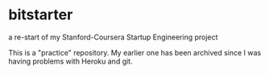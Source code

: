 bitstarter
==========

a re-start of my Stanford-Coursera Startup Engineering project


This is a "practice" repository. My earlier one has been archived since I was having problems with Heroku and git.
